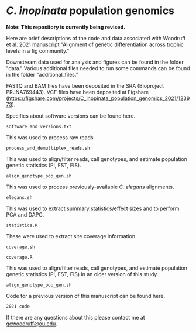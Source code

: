 # _C. inopinata_ population genomics

__Note: This repository is currently being revised.__

Here are brief descriptions of the code and data associated with Woodruff et al. 2021 manuscript "Alignment of genetic differentiation across trophic levels in a fig community."

Downstream data used for analysis and figures can be found in the folder "data." Various additional files needed to run some commands can be found in the folder "additional_files."

FASTQ and BAM files have been deposited in the SRA (Bioproject PRJNA769443). VCF files have been deposited at Figshare (https://figshare.com/projects/C_inopinata_population_genomics_2021/123973).


Specifics about software versions can be found here.
```
software_and_versions.txt
```


This was used to process raw reads.
```
process_and_demultiplex_reads.sh 
```


This was used to align/filter reads, call genotypes, and estimate population genetic statistics (Pi, FST, FIS).
```
align_genotype_pop_gen.sh 
```


This was used to process previously-available _C. elegans_ alignments.
```
elegans.sh 
```


This was used to extract summary statistics/effect sizes and to perform PCA and DAPC.
```
statistics.R
```

These were used to extract site coverage information.
```
coverage.sh
```
```
coverage.R
```

This was used to align/filter reads, call genotypes, and estimate population genetic statistics (Pi, FST, FIS) in an older version of this study.
```
align_genotype_pop_gen.sh 
```

Code for a previous version of this manuscript can be found here.
```
2021 code
```

If there are any questions about this please contact me at gcwoodruff@ou.edu.
